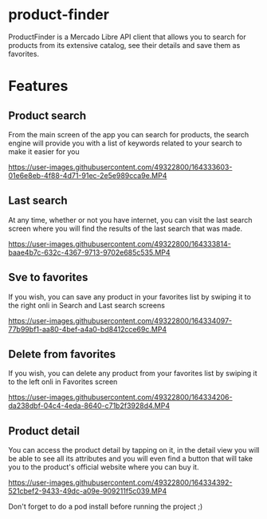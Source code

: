# product-finder
ProductFinder is a Mercado Libre API client that allows you to search for products from its extensive catalog, see their details and save them as favorites.

# Features

## Product search
From the main screen of the app you can search for products, the search engine will provide you with a list of keywords related to your search to make it easier for you

https://user-images.githubusercontent.com/49322800/164333603-01e6e8eb-4f88-4d71-91ec-2e5e989cca9e.MP4

## Last search
At any time, whether or not you have internet, you can visit the last search screen where you will find the results of the last search that was made.

https://user-images.githubusercontent.com/49322800/164333814-baae4b7c-632c-4367-9713-9702e685c535.MP4

## Sve to favorites
If you wish, you can save any product in your favorites list by swiping it to the right onli in Search and Last search screens

https://user-images.githubusercontent.com/49322800/164334097-77b99bf1-aa80-4bef-a4a0-bd8412cce69c.MP4

## Delete from favorites
If you wish, you can delete any product from your favorites list by swiping it to the left onli in Favorites screen

https://user-images.githubusercontent.com/49322800/164334206-da238dbf-04c4-4eda-8640-c71b2f3928d4.MP4

## Product detail
You can access the product detail by tapping on it, in the detail view you will be able to see all its attributes and you will even find a button that will take you to the product's official website where you can buy it.

https://user-images.githubusercontent.com/49322800/164334392-521cbef2-9433-49dc-a09e-909211f5c039.MP4

Don't forget to do a pod install before running the project ;) 
